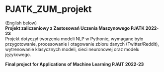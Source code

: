 # PJATK_ZUM_projekt

(English below)  
**Projekt zaliczeniowy z Zastosowań Uczenia Maszynowego PJATK 2022-23**  
Projekt dotyczył tworzenia modeli NLP w Pythonie, wymagane było przygotowanie, procesowanie i otagowanie zbioru danych (Twitter/Reddit), wytrenowanie klasycznych modeli, sieci neuronowej oraz modelu językowego.  


**Final project for Applications of Machine Learning PJAIT 2022-23**

